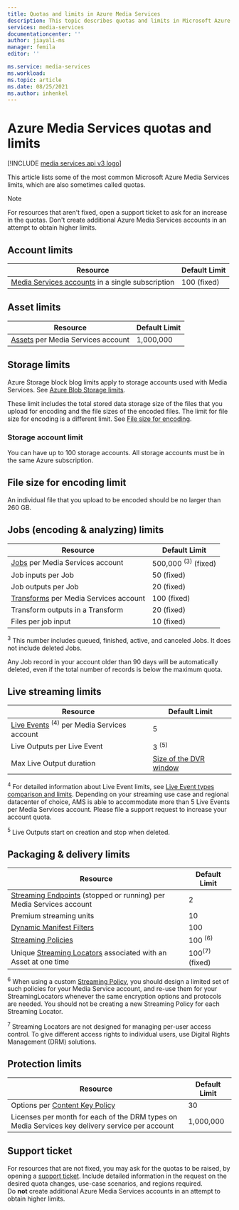```yaml
---
title: Quotas and limits in Azure Media Services  
description: This topic describes quotas and limits in Microsoft Azure Media Services.
services: media-services
documentationcenter: ''
author: jiayali-ms
manager: femila
editor: ''

ms.service: media-services
ms.workload: 
ms.topic: article
ms.date: 08/25/2021
ms.author: inhenkel
---
```


<!-- If you update limits in this topic, make sure to also update https://docs.microsoft.com/azure/azure-resource-manager/management/azure-subscription-service-limits#media-services-limits -->
# Azure Media Services quotas and limits

[!INCLUDE [media services api v3 logo](./includes/v3-hr.md)]

This article lists some of the most common Microsoft Azure Media Services limits, which are also sometimes called quotas.

> [!NOTE]
> For resources that aren't fixed, open a support ticket to ask for an increase in the quotas. Don't create additional Azure Media Services accounts in an attempt to obtain higher limits.

## Account limits

| Resource | Default Limit |
| --- | --- |
| [Media Services accounts](account-move-account-how-to.md) in a single subscription | 100 (fixed) |

## Asset limits

| Resource | Default Limit |
| --- | --- |
| [Assets](assets-concept.md) per Media Services account | 1,000,000|

## Storage limits

Azure Storage block blog limits apply to storage accounts used with Media Services.  See [Azure Blob Storage limits](/azure/azure-resource-manager/management/azure-subscription-service-limits#azure-blob-storage-limits).

These limit includes the total stored data storage size of the files that you upload for encoding and the file sizes of the encoded files.  The limit for file size for encoding is a different limit. See [File size for encoding](#file-size-for-encoding-limit).

### Storage account limit
You can have up to 100 storage accounts. All storage accounts must be in the same Azure subscription.

## File size for encoding limit
An individual file that you upload to be encoded should be no larger than 260 GB.

## Jobs (encoding & analyzing) limits

| Resource | Default Limit | 
| --- | --- | 
| [Jobs](transform-jobs-concept.md) per Media Services account | 500,000 <sup>(3)</sup> (fixed)|
| Job inputs per Job | 50  (fixed)|
| Job outputs per Job | 20 (fixed) |
| [Transforms](transform-jobs-concept.md) per Media Services account | 100  (fixed)|
| Transform outputs in a Transform | 20 (fixed) |
| Files per job input|10 (fixed)|

<sup>3</sup> This number includes queued, finished, active, and canceled Jobs. It does not include deleted Jobs. 

Any Job record in your account older than 90 days will be automatically deleted, even if the total number of records is below the maximum quota. 

## Live streaming limits

| Resource | Default Limit | 
| --- | --- | 
| [Live Events](live-event-outputs-concept.md) <sup>(4)</sup> per Media Services account |5|
| Live Outputs per Live Event |3 <sup>(5)</sup> |
| Max Live Output duration | [Size of the DVR window](live-event-cloud-dvr-time-how-to.md) |

<sup>4</sup> For detailed information about Live Event limits, see [Live Event types comparison and limits](live-event-types-comparison-reference.md). Depending on your streaming use case and regional datacenter of choice, AMS is able to accommodate more than 5 Live Events per Media Services account. Please file a support request to increase your account quota.

<sup>5</sup> Live Outputs start on creation and stop when deleted.

## Packaging & delivery limits

| Resource | Default Limit |
| --- | --- |
| [Streaming Endpoints](stream-streaming-endpoint-concept.md) (stopped or running) per Media Services account | 2 |
| Premium streaming units | 10 |
| [Dynamic Manifest Filters](filters-dynamic-manifest-concept.md)|100|
| [Streaming Policies](stream-streaming-policy-concept.md) | 100 <sup>(6)</sup> |
| Unique [Streaming Locators](stream-streaming-locators-concept.md) associated with an Asset at one time | 100<sup>(7)</sup> (fixed) |

<sup>6</sup> When using a custom [Streaming Policy](/rest/api/media/streamingpolicies), you should design a limited set of such policies for your Media Service account, and re-use them for your StreamingLocators whenever the same encryption options and protocols are needed. You should not be creating a new Streaming Policy for each Streaming Locator.

<sup>7</sup> Streaming Locators are not designed for managing per-user access control. To give different access rights to individual users, use Digital Rights Management (DRM) solutions.

## Protection limits

| Resource | Default Limit |
| --- | --- |
| Options per [Content Key Policy](drm-content-key-policy-concept.md) |30 |
| Licenses per month for each of the DRM types on Media Services key delivery service per account|1,000,000|

## Support ticket

For resources that are not fixed, you may ask for the quotas to be raised, by opening a [support ticket](https://portal.azure.com/#blade/Microsoft_Azure_Support/HelpAndSupportBlade/newsupportrequest). Include detailed information in the request on the desired quota changes, use-case scenarios, and regions required. <br/>Do **not** create additional Azure Media Services accounts in an attempt to obtain higher limits.
